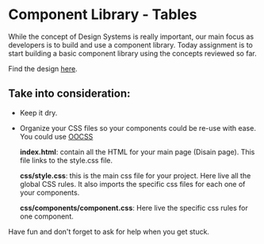 # Component Library - Tables
While the concept of Design Systems is really important, our main focus as developers is to build and use a component library. Today assignment is to start building a basic component library using the concepts reviewed so far.

Find the design [here](https://www.figma.com/file/0fQdwR1tCEPWrbppi2rpCg/Component-Library-Tables?node-id=0%3A1).

## Take into consideration:
- Keep it dry.
- Organize your CSS files so your components could be re-use with ease. You could use [OOCSS](https://blog.teamtreehouse.com/clean-up-your-code-with-modular-css)


  **index.html**: contain all the HTML for your main page (Disain page). This file links to the style.css file.

  **css/style.css**: this is the main css file for your project. Here live all the global CSS rules. It also imports the specific css files for each one of your components.

  **css/components/component.css**: Here live the specific css rules for one component.
  
Have fun and don't forget to ask for help when you get stuck.